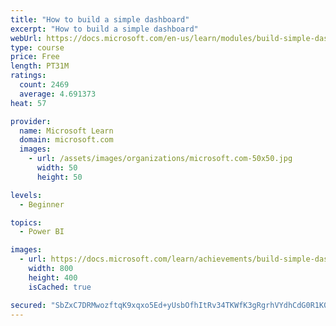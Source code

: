 ```yaml
---
title: "How to build a simple dashboard"
excerpt: "How to build a simple dashboard"
webUrl: https://docs.microsoft.com/en-us/learn/modules/build-simple-dashboard/
type: course
price: Free
length: PT31M
ratings:
  count: 2469
  average: 4.691373
heat: 57

provider:
  name: Microsoft Learn
  domain: microsoft.com
  images:
    - url: /assets/images/organizations/microsoft.com-50x50.jpg
      width: 50
      height: 50

levels:
  - Beginner

topics:
  - Power BI

images:
  - url: https://docs.microsoft.com/learn/achievements/build-simple-dashboard-social.png
    width: 800
    height: 400
    isCached: true

secured: "SbZxC7DRMwozftqK9xqxo5Ed+yUsbOfhItRv34TKWfK3gRgrhVYdhCdG0R1K0/iRD3kJ0TON9Ga+iFDe3bj/NAoG3NfwMQJtnFpURzuETSrWR8K38hH8L8TrbS0r6pRIaHde8Nw0oAzHaKxK+8utiNebmvE1NBjhfKu1+8Tt4U+7wh5zgq8eXg+VNTmqL6WybIjiHJbC586VCmcTZCbTqkfn0gOd7BRUQEK70RgLglRNoZxRpVp23/DufKlSKtFjYcL/43YrguthzHuOmYEao9PhDtU8qtFSqAL4de7CO5tggF89NcoSOTK+oXE5XHDuOR47+D4PDQ32o7W/GzvXz82/i+4ekV8jfqQ3C8qJtm982uiY4WmhZ0DJZuNShYe8mPc11KqRnvrgrx4kDtXmTB1vRiuLahPc5kFxNIaQqDM=;/TZ4zWAGeTeUBQ0EjW3IPg=="
---
```


